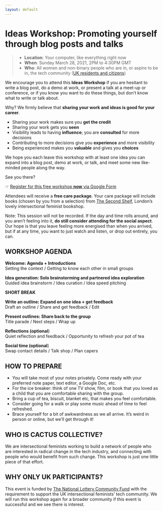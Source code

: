 ```yaml
---
layout: default
---
```


# Ideas Workshop: Promoting yourself through blog posts and talks

> * **Location**: Your computer, like everything right now
> * **When**: Sunday March 28, 2021, 2PM to 4:30PM GMT
> * **Who**: All women and non-binary people who are in, or aspire to be in, the tech community ([UK residents and citizens](#why-only-uk-participants))

We encourage you to attend this **Ideas Workshop** if you are hesitant to write a blog post, do a demo at work, or present a talk at a meet-up or conference, or if you know you want to do these things, but don’t know what to write or talk about.

Why? We firmly believe that **sharing your work and ideas is good for your career**.

* Sharing your work makes sure you **get the credit**
* Sharing your work gets you **seen**
* Visibility leads to having **influence**; you are **consulted** for more decisions
* Contributing to more decisions give you **experience** and more visibility
* Being experienced makes you **valuable** and gives you **choices**

We hope you each leave this workshop with at least one idea you can expand into a blog post, demo at work, or talk, and meet some new like-minded people along the way.

See you there?

☞ [Register for this free workshop **now** via Google Form](https://docs.google.com/forms/d/e/1FAIpQLScGh3tiDFbhqMv1qaBpH1gVxMeS4flYbYp4o4H9HnKdcv7iPA/viewform)

Attendees will receive a **free care package**. Your care package will include books (chosen by you from a selection) from [The Second Shelf](https://www.thesecondshelf.com/), London’s lovely intersectional feminist bookshop.

Note: This session will not be recorded. If the day and time rolls around, and you aren’t feeling into it, **do still consider attending for the social aspect**. Our hope is that you leave feeling more energised than when you arrived, but if at any time, you want to just watch and listen, or drop out entirely, you can.

## WORKSHOP AGENDA

**Welcome: Agenda + Introductions**<br>
Setting the context / Getting to know each other in small groups

**Idea generation: Solo brainstorming and partnered idea exploration**<br>
Guided idea brainstorm / Idea curation / Idea speed pitching

**SHORT BREAK**

**Write an outline: Expand on one idea + get feedback**<br>
Draft an outline / Share and get feedback / Edit

**Present outlines: Share back to the group**<br>
Title parade / Next steps / Wrap up

**Reflections (optional**)<br>
Quiet reflection and feedback / Opportunity to refresh your pot of tea

**Social time (optional**)<br>
Swap contact details / Talk shop / Plan capers

## HOW TO PREPARE

* You will take most of your notes privately. Come ready with your preferred note paper, text editor, a Google Doc, etc.
* For the ice breaker: think of one TV show, film, or book that you loved as a child that you are comfortable sharing with the group.
* Bring a cup of tea, biscuit, blanket etc, that makes you feel comfortable.
* Consider going for a walk or play some music ahead of time to feel refreshed.
* Brace yourself for a bit of awkwardness as we all arrive. It’s weird in person or online, but we’ll get through it!

## WHO IS CACTUS COLLECTIVE?

We are intersectional feminists working to build a network of people who are interested in radical change in the tech industry, and connecting with people who would benefit from such change. This workshop is just one little piece of that effort.

## WHY ONLY UK PARTICIPANTS?

This event is funded by [The National Lottery Community Fund](https://www.tnlcommunityfund.org.uk/) with the requirement to support the UK intersectional feminists’ tech community. We will run this workshop again for a broader community if this event is successful and we see there is interest.
